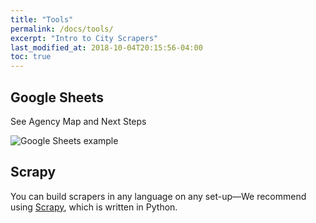 ```yaml
---
title: "Tools"
permalink: /docs/tools/
excerpt: "Intro to City Scrapers"
last_modified_at: 2018-10-04T20:15:56-04:00
toc: true
---
```


## Google Sheets

See Agency Map and Next Steps

![Google Sheets example](/assets/images/google_sheets.png "Google Sheets example")

## Scrapy

You can build scrapers in any language on any set-up—We recommend using [Scrapy](https://scrapy.org/), which is written in Python.
